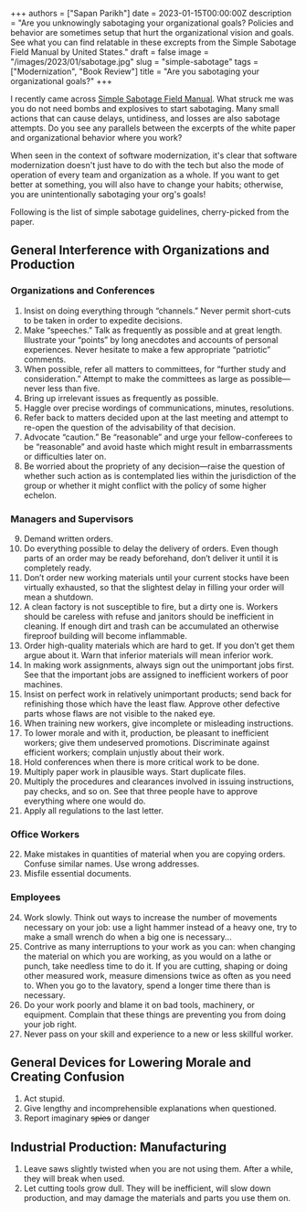 +++
authors = ["Sapan Parikh"]
date = 2023-01-15T00:00:00Z
description = "Are you unknowingly sabotaging your organizational goals? Policies and behavior are sometimes setup that hurt the organizational vision and goals. See what you can find relatable in these excrepts from the Simple Sabotage Field Manual by United States."
draft = false
image = "/images/2023/01/sabotage.jpg"
slug = "simple-sabotage"
tags = ["Modernization", "Book Review"]
title = "Are you sabotaging your organizational goals?"
+++

I recently came across [Simple Sabotage Field Manual](https://www.gutenberg.org/cache/epub/26184/pg26184-images.html). What struck me was you do not need bombs and explosives to start sabotaging. Many small actions that can cause delays, untidiness, and losses are also sabotage attempts. Do you see any parallels between the excerpts of the white paper and organizational behavior where you work?

When seen in the context of software modernization, it's clear that software modernization doesn't just have to do with the tech but also the mode of operation of every team and organization as a whole. If you want to get better at something, you will also have to change your habits; otherwise, you are unintentionally sabotaging your org's goals!

Following is the list of simple sabotage guidelines, cherry-picked from the paper.

## General Interference with Organizations and Production
### Organizations and Conferences
1. Insist on doing everything through “channels.” Never permit short-cuts to be taken in order to expedite decisions.
2. Make “speeches.” Talk as frequently as possible and at great length. Illustrate your “points” by long anecdotes and accounts of personal experiences. Never hesitate to make a few appropriate “patriotic” comments.
3. When possible, refer all matters to committees, for “further study and consideration.” Attempt to make the committees as large as possible—never less than five.
4. Bring up irrelevant issues as frequently as possible.
5. Haggle over precise wordings of communications, minutes, resolutions.
6. Refer back to matters decided upon at the last meeting and attempt to re-open the question of the advisability of that decision.
7. Advocate “caution.” Be “reasonable” and urge your fellow-conferees to be “reasonable” and avoid haste which might result in embarrassments or difficulties later on.
8. Be worried about the propriety of any decision—raise the question of whether such action as is contemplated lies within the jurisdiction of the group or whether it might conflict with the policy of some higher echelon.

### Managers and Supervisors
9. Demand written orders.
10. Do everything possible to delay the delivery of orders. Even though parts of an order may be ready beforehand, don’t deliver it until it is completely ready.
11. Don’t order new working materials until your current stocks have been virtually exhausted, so that the slightest delay in filling your order will mean a shutdown.
12. A clean factory is not susceptible to fire, but a dirty one is. Workers should be careless with refuse and janitors should be inefficient in cleaning. If enough dirt and trash can be accumulated an otherwise fireproof building will become inflammable.
13. Order high-quality materials which are hard to get. If you don’t get them argue about it. Warn that inferior materials will mean inferior work.
14. In making work assignments, always sign out the unimportant jobs first. See that the important jobs are assigned to inefficient workers of poor machines.
15. Insist on perfect work in relatively unimportant products; send back for refinishing those which have the least flaw. Approve other defective parts whose flaws are not visible to the naked eye.
16. When training new workers, give incomplete or misleading instructions.
17. To lower morale and with it, production, be pleasant to inefficient workers; give them undeserved promotions. Discriminate against efficient workers; complain unjustly about their work.
18. Hold conferences when there is more critical work to be done.
19. Multiply paper work in plausible ways. Start duplicate files.
20. Multiply the procedures and clearances involved in issuing instructions, pay checks, and so on. See that three people have to approve everything where one would do.
21. Apply all regulations to the last letter.

### Office Workers
22. Make mistakes in quantities of material when you are copying orders. Confuse similar names. Use wrong addresses.
23. Misfile essential documents.

### Employees
24. Work slowly. Think out ways to increase the number of movements necessary on your job: use a light hammer instead of a heavy one, try to make a small wrench do when a big one is necessary...
25. Contrive as many interruptions to your work as you can: when changing the material on which you are working, as you would on a lathe or punch, take needless time to do it. If you are cutting, shaping or doing other measured work, measure dimensions twice as often as you need to. When you go to the lavatory, spend a longer time there than is necessary.
26. Do your work poorly and blame it on bad tools, machinery, or equipment. Complain that these things are preventing you from doing your job right.
27. Never pass on your skill and experience to a new or less skillful worker.

## General Devices for Lowering Morale and Creating Confusion
1. Act stupid.
2. Give lengthy and incomprehensible explanations when questioned.
3. Report imaginary ~~spies~~ or danger

## Industrial Production: Manufacturing
1. Leave saws slightly twisted when you are not using them. After a while, they will break when used.
2. Let cutting tools grow dull. They will be inefficient, will slow down production, and may damage the materials and parts you use them on.

